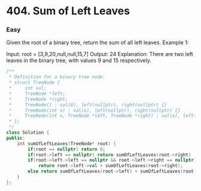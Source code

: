 # 404. Sum of Left Leaves
### Easy

Given the root of a binary tree, return the sum of all left leaves.
Example 1:

Input: root = [3,9,20,null,null,15,7]
Output: 24
Explanation: There are two left leaves in the binary tree, with values 9 and 15 respectively.


```cpp
/**
 * Definition for a binary tree node.
 * struct TreeNode {
 *     int val;
 *     TreeNode *left;
 *     TreeNode *right;
 *     TreeNode() : val(0), left(nullptr), right(nullptr) {}
 *     TreeNode(int x) : val(x), left(nullptr), right(nullptr) {}
 *     TreeNode(int x, TreeNode *left, TreeNode *right) : val(x), left(left), right(right) {}
 * };
 */
class Solution {
public:
    int sumOfLeftLeaves(TreeNode* root) {
        if(root == nullptr) return 0;
        if(root->left == nullptr) return sumOfLeftLeaves(root->right) ;
        if(root->left->left == nullptr && root->left->right == nullptr) 
            return root->left->val + sumOfLeftLeaves(root->right);
        else return sumOfLeftLeaves(root->left) + sumOfLeftLeaves(root->right);
    }
};
```